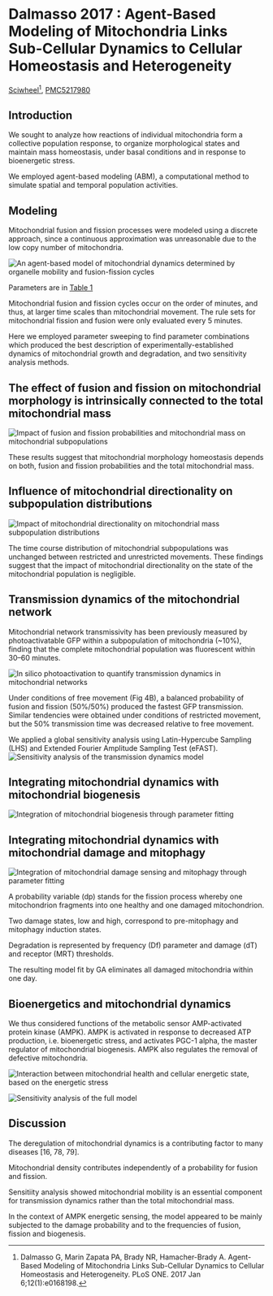 # Dalmasso 2017 : Agent-Based Modeling of Mitochondria Links Sub-Cellular Dynamics to Cellular Homeostasis and Heterogeneity


[Sciwheel](https://sciwheel.com/work/#/items/2930392)[^Dalmasso2017], [PMC5217980](http://www.ncbi.nlm.nih.gov/pmc/articles/PMC5217980)

[^Dalmasso2017]: Dalmasso G, Marin Zapata PA, Brady NR, Hamacher-Brady A. Agent-Based Modeling of Mitochondria Links Sub-Cellular Dynamics to Cellular Homeostasis and Heterogeneity. PLoS ONE. 2017 Jan 6;12(1):e0168198.

<!--more-->

## Introduction

We sought to analyze how reactions of individual mitochondria form a collective population response, to organize morphological states and maintain mass homeostasis, under basal conditions and in response to bioenergetic stress.

We employed agent-based modeling (ABM), a computational method to simulate spatial and temporal population activities.

## Modeling

Mitochondrial fusion and fission processes were modeled using a discrete approach, since a continuous approximation was unreasonable due to the low copy number of mitochondria.

![](https://www.ncbi.nlm.nih.gov/pmc/articles/PMC5217980/bin/pone.0168198.g001.jpg "An agent-based model of mitochondrial dynamics determined by organelle mobility and fusion-fission cycles")

Parameters are in [Table 1](https://www.ncbi.nlm.nih.gov/pmc/articles/PMC5217980/table/pone.0168198.t001/)

Mitochondrial fusion and fission cycles occur on the order of minutes, and thus, at larger time scales than mitochondrial movement. The rule sets for mitochondrial fission and fusion were only evaluated every 5 minutes.

Here we employed parameter sweeping to find parameter combinations which produced the best description of experimentally-established dynamics of mitochondrial growth and degradation, and two sensitivity analysis methods.

## The effect of fusion and fission on mitochondrial morphology is intrinsically connected to the total mitochondrial mass

![](https://www.ncbi.nlm.nih.gov/pmc/articles/PMC5217980/bin/pone.0168198.g002.jpg "Impact of fusion and fission probabilities and mitochondrial mass on mitochondrial subpopulations")

These results suggest that mitochondrial morphology homeostasis depends on both, fusion and fission probabilities and the total mitochondrial mass.

## Influence of mitochondrial directionality on subpopulation distributions


![](https://www.ncbi.nlm.nih.gov/pmc/articles/PMC5217980/bin/pone.0168198.g003.jpg "Impact of mitochondrial directionality on mitochondrial mass subpopulation distributions")

The time course distribution of mitochondrial subpopulations was unchanged between restricted and unrestricted movements. These findings suggest that the impact of mitochondrial directionality on the state of the mitochondrial population is negligible.

## Transmission dynamics of the mitochondrial network

Mitochondrial network transmissivity has been previously measured by photoactivatable GFP within a subpopulation of mitochondria (~10%), finding that the complete mitochondrial population was fluorescent within 30–60 minutes.

![](https://www.ncbi.nlm.nih.gov/pmc/articles/PMC5217980/bin/pone.0168198.g004.jpg "In silico photoactivation to quantify transmission dynamics in mitochondrial networks")

Under conditions of free movement (Fig 4B), a balanced probability of fusion and fission (50%/50%) produced the fastest GFP transmission. Similar tendencies were obtained under conditions of restricted movement, but the 50% transmission time was decreased relative to free movement.

We applied a global sensitivity analysis using Latin-Hypercube Sampling (LHS) and Extended Fourier Amplitude Sampling Test (eFAST).
![](https://www.ncbi.nlm.nih.gov/pmc/articles/PMC5217980/bin/pone.0168198.g005.jpg "Sensitivity analysis of the transmission dynamics model")

## Integrating mitochondrial dynamics with mitochondrial biogenesis

![](https://www.ncbi.nlm.nih.gov/pmc/articles/PMC5217980/bin/pone.0168198.g006.jpg "Integration of mitochondrial biogenesis through parameter fitting")

## Integrating mitochondrial dynamics with mitochondrial damage and mitophagy

![](https://www.ncbi.nlm.nih.gov/pmc/articles/PMC5217980/bin/pone.0168198.g007.jpg "Integration of mitochondrial damage sensing and mitophagy through parameter fitting")

A probability variable (dp) stands for the fission process whereby one mitochondrion fragments into one healthy and one damaged mitochondrion.

Two damage states, low and high, correspond to pre-mitophagy and mitophagy induction states.

Degradation is represented by frequency (Df) parameter and damage (dT) and receptor (MRT) thresholds.

The resulting model fit by GA eliminates all damaged mitochondria within one day.

## Bioenergetics and mitochondrial dynamics

We thus considered functions of the metabolic sensor AMP-activated protein kinase (AMPK). AMPK is activated in response to decreased ATP production, i.e. bioenergetic stress, and activates PGC-1 alpha, the master regulator of mitochondrial biogenesis. AMPK also regulates the removal of defective mitochondria.

![](https://www.ncbi.nlm.nih.gov/pmc/articles/PMC5217980/bin/pone.0168198.g008.jpg "Interaction between mitochondrial health and cellular energetic state, based on the energetic stress")

![](https://www.ncbi.nlm.nih.gov/pmc/articles/PMC5217980/bin/pone.0168198.g009.jpg "Sensitivity analysis of the full model")

## Discussion

The deregulation of mitochondrial dynamics is a contributing factor to many diseases [16, 78, 79].

Mitochondrial density contributes independently of a probability for fusion and fission.

Sensitiity analysis showed mitochondrial mobility is an essential component for transmission dynamics rather than the total mitochondrial mass.

In the context of AMPK energetic sensing, the model appeared to be mainly subjected to the damage probability and to the frequencies of fusion, fission and biogenesis.


